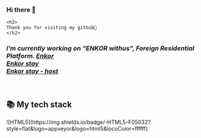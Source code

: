 ### Hi there 👋

<!--
**22sook00/22sook00** is a ✨ _special_ ✨ repository because its `README.md` (this file) appears on your GitHub profile.

Here are some ideas to get you started:

- 🔭 I’m currently working on ...
- 🌱 I’m currently learning ...
- 👯 I’m looking to collaborate on ...
- 🤔 I’m looking for help with ...
- 💬 Ask me about ...
- 📫 How to reach me: ...
- 😄 Pronouns: ...
- ⚡ Fun fact: ...
-->

<p>
  
    <h2>
    Thank you for visiting my github💞
    </h2>
  
  <em>
    <h3>
     I’m currently working on "ENKOR withus", Foreign Residential Platform.
      <a href="https://enkor.kr/"> Enkor</a><br/>
      <a href="https://stay.enkor.kr/"> Enkor stay </a><br/>
      <a href="https://host.enkor.kr/"> Enkor stay - host </a><br/>
    </h3>
  </em>
</p>

<br/>
<h2>📚 My tech stack</h2>
![HTML5](https://img.shields.io/badge/-HTML5-F05032?style=flat&logo=appveyor&logo=html5&locoColor=ffffff)
